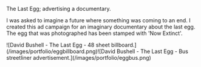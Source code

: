 The Last Egg; advertising a documentary.

I was asked to imagine a future where something was coming to an end. I created this ad campaign for an imaginary documentary about the last egg. The egg that was photographed has been stamped with 'Now Extinct'.

<p class="b-post__image">![David Bushell - The Last Egg - 48 sheet billboard.](/images/portfolio/eggbillboard.png)![David Bushell - The Last Egg - Bus streetliner advertisement.](/images/portfolio/eggbus.png)</p>
